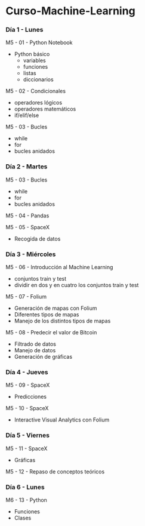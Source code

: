 # Curso-Machine-Learning

### Día 1 - Lunes

M5 - 01 - Python Notebook             
- Python básico            
    - variables            
    - funciones            
    - listas            
    - diccionarios

M5 - 02 - Condicionales            
- operadores lógicos            
- operadores matemáticos            
- if/elif/else

M5 - 03 - Bucles            
- while            
- for           
- bucles anidados

### Día 2 - Martes
M5 - 03 - Bucles            
- while            
- for           
- bucles anidados

M5 - 04 - Pandas

M5 - 05 - SpaceX
- Recogida de datos

### Día 3 - Miércoles
M5 - 06 - Introducción al Machine Learning 
- conjuntos train y test
- dividir en dos y en cuatro los conjuntos train y test

M5 - 07 - Folium 
- Generación de mapas con Folium
- Diferentes tipos de mapas
- Manejo de los distintos tipos de mapas

M5 - 08 - Predecir el valor de Bitcoin
- Filtrado de datos
- Manejo de datos
- Generación de gráficas

### Día 4 - Jueves
M5 - 09 - SpaceX
- Predicciones

M5 - 10 - SpaceX
- Interactive Visual Analytics con Folium

### Día 5 - Viernes
M5 - 11 - SpaceX
- Gráficas

M5 - 12 - Repaso de conceptos teóricos

### Día 6 - Lunes
M6 - 13 - Python
- Funciones
- Clases
